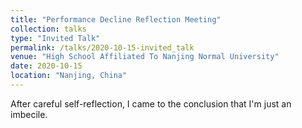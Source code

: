 ```yaml
---
title: "Performance Decline Reflection Meeting"
collection: talks
type: "Invited Talk"
permalink: /talks/2020-10-15-invited_talk
venue: "High School Affiliated To Nanjing Normal University"
date: 2020-10-15
location: "Nanjing, China"
---
```


After careful self-reflection, I came to the conclusion that I'm just an imbecile.
